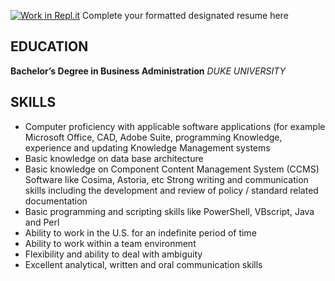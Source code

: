 [![Work in Repl.it](https://classroom.github.com/assets/work-in-replit-14baed9a392b3a25080506f3b7b6d57f295ec2978f6f33ec97e36a161684cbe9.svg)](https://classroom.github.com/online_ide?assignment_repo_id=414336&assignment_repo_type=GroupAssignmentRepo)
Complete your formatted designated resume here

## EDUCATION
**Bachelor’s Degree in Business Administration**
*DUKE UNIVERSITY*

## SKILLS
* Computer proficiency with applicable software applications (for example Microsoft Office, CAD, Adobe Suite, programming
Knowledge, experience and updating Knowledge Management systems
* Basic knowledge on data base architecture
* Basic knowledge on Component Content Management System (CCMS) Software like Cosima, Astoria, etc
Strong writing and communication skills including the development and review of policy / standard related documentation
* Basic programming and scripting skills like PowerShell, VBscript, Java and Perl
* Ability to work in the U.S. for an indefinite period of time
* Ability to work within a team environment
* Flexibility and ability to deal with ambiguity
* Excellent analytical, written and oral communication skills
